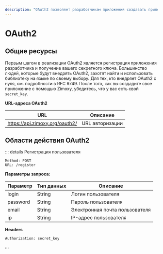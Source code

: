 ```yaml
---
description: "OAuth2 позволяет разработчикам приложений создавать приложения, использующие аутентификацию и данные из Zimoxy API."
---
```


# OAuth2

## Общие ресурсы

Первым шагом в реализации OAuth2 является регистрация приложения разработчика и получение вашего секретного ключа. Большинство людей, которые будут внедрять OAuth2, захотят найти и использовать библиотеку на языке по своему выбору. Для тех, кто внедряет OAuth2 с нуля, см. подробности в RFC 6749. После того, как вы создадите свое приложение с помощью Zimoxy, убедитесь, что у вас есть свой `secret_key`.

**URL-адреса OAuth2**

| URL                            | Описание        |
| ------------------------------ | --------------- |
| https://api.zimoxy.org/oauth2/ | URL авторизации |

## Области действия OAuth2

::: details Регистрация пользователя
```
Method: POST
URL: /register
```

**Параметры запроса:**

| Параметр     | Тип данных | Описание                         |
| ------------ | ---------- | -------------------------------- |
| login        | String     | Логин пользователя               |
| password     | String     | Пароль пользователя              |
| email        | String     | Электронная почта пользователя   |
| ip           | String     | IP-адрес пользователя            |

**Headers**
```
Authorization: secret_key
```
:::
